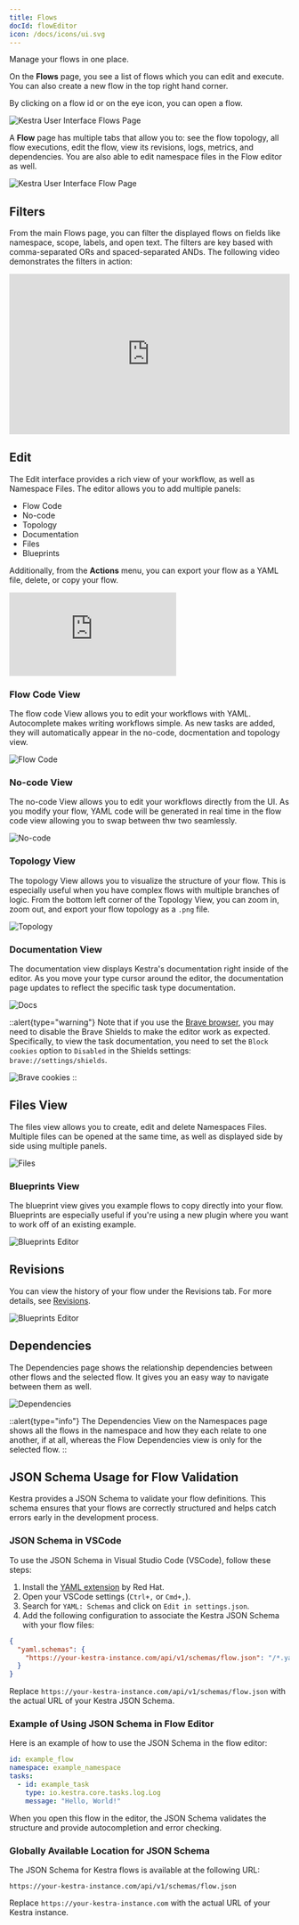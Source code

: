 ```yaml
---
title: Flows
docId: flowEditor
icon: /docs/icons/ui.svg
---
```


Manage your flows in one place.

On the **Flows** page, you see a list of flows which you can edit and execute. You can also create a new flow in the top right hand corner.

By clicking on a flow id or on the eye icon, you can open a flow.

![Kestra User Interface Flows Page](/docs/user-interface-guide/04-Flows.png)

A **Flow** page has multiple tabs that allow you to: see the flow topology, all flow executions, edit the flow, view its revisions, logs, metrics, and dependencies. You are also able to edit namespace files in the Flow editor as well.

![Kestra User Interface Flow Page](/docs/user-interface-guide/05-Flows-Flow.png)

## Filters

From the main Flows page, you can filter the displayed flows on fields like namespace, scope, labels, and open text. The filters are key based with comma-separated ORs and spaced-separated ANDs. The following video demonstrates the filters in action:

<div style="position: relative; padding-bottom: calc(48.95833333333333% + 41px); height: 0; width: 100%;"><iframe src="https://demo.arcade.software/OFBpLz9IX1O2UtxuXeKi?embed&embed_mobile=inline&embed_desktop=inline&show_copy_link=true" title="Flows | Kestra EE" frameborder="0" loading="lazy" webkitallowfullscreen mozallowfullscreen allowfullscreen allow="clipboard-write" style="position: absolute; top: 0; left: 0; width: 100%; height: 100%; color-scheme: light;" ></iframe></div>

## Edit

The Edit interface provides a rich view of your workflow, as well as Namespace Files. The editor allows you to add multiple panels:
- Flow Code
- No-code
- Topology
- Documentation
- Files
- Blueprints

Additionally, from the **Actions** menu, you can export your flow as a YAML file, delete, or copy your flow.

<div class="video-container">
  <iframe src="https://www.youtube.com/embed/SGlzRmJqFBI?si=ZIGsOoyp1KlXus72" title="YouTube video player" frameborder="0" allow="accelerometer; autoplay; clipboard-write; encrypted-media; gyroscope; picture-in-picture; web-share" referrerpolicy="strict-origin-when-cross-origin" allowfullscreen></iframe>
</div>

### Flow Code View

The flow code View allows you to edit your workflows with YAML. Autocomplete makes writing workflows simple. As new tasks are added, they will automatically appear in the no-code, docmentation and topology view. 

![Flow Code](/docs/user-interface-guide/flow-editor.png)

### No-code View

The no-code View allows you to edit your workflows directly from the UI. As you modify your flow, YAML code will be generated in real time in the flow code view allowing you to swap between thw two seamlessly.

![No-code](/docs/user-interface-guide/no-code-editor.png)

### Topology View

The topology View allows you to visualize the structure of your flow. This is especially useful when you have complex flows with multiple branches of logic. From the bottom left corner of the Topology View, you can zoom in, zoom out, and export your flow topology as a `.png` file.

![Topology](/docs/user-interface-guide/topology-editor.png)

### Documentation View

The documentation view displays Kestra's documentation right inside of the editor. As you move your type cursor around the editor, the documentation page updates to reflect the specific task type documentation.

![Docs](/docs/user-interface-guide/docs-editor.png)

::alert{type="warning"}
Note that if you use the [Brave browser](https://brave.com/), you may need to disable the Brave Shields to make the editor work as expected. Specifically, to view the task documentation, you need to set the `Block cookies` option to `Disabled` in the Shields settings: `brave://settings/shields`.

![Brave cookies](/docs/ui/brave.png)
::

## Files View

The files view allows you to create, edit and delete Namespaces Files. Multiple files can be opened at the same time, as well as displayed side by side using multiple panels.

![Files](/docs/user-interface-guide/files-editor.png)

### Blueprints View

The blueprint view gives you example flows to copy directly into your flow. Blueprints are especially useful if you're using a new plugin where you want to work off of an existing example.

![Blueprints Editor](/docs/user-interface-guide/blueprints-editor.png)

## Revisions

You can view the history of your flow under the Revisions tab. For more details, see [Revisions](../05.concepts/03.revision.md).

![Blueprints Editor](/docs/user-interface-guide/revisions.png)

## Dependencies

The Dependencies page shows the relationship dependencies between other flows and the selected flow. It gives you an easy way to navigate between them as well.

![Dependencies](/docs/user-interface-guide/dependencies.png)

::alert{type="info"}
The Dependencies View on the Namespaces page shows all the flows in the namespace and how they each relate to one another, if at all, whereas the Flow Dependencies view is only for the selected flow.
::

## JSON Schema Usage for Flow Validation

Kestra provides a JSON Schema to validate your flow definitions. This schema ensures that your flows are correctly structured and helps catch errors early in the development process.

### JSON Schema in VSCode

To use the JSON Schema in Visual Studio Code (VSCode), follow these steps:

1. Install the [YAML extension](https://marketplace.visualstudio.com/items?itemName=redhat.vscode-yaml) by Red Hat.
2. Open your VSCode settings (`Ctrl+,` or `Cmd+,`).
3. Search for `YAML: Schemas` and click on `Edit in settings.json`.
4. Add the following configuration to associate the Kestra JSON Schema with your flow files:

```json
{
  "yaml.schemas": {
    "https://your-kestra-instance.com/api/v1/schemas/flow.json": "/*.yaml"
  }
}
```

Replace `https://your-kestra-instance.com/api/v1/schemas/flow.json` with the actual URL of your Kestra JSON Schema.

### Example of Using JSON Schema in Flow Editor

Here is an example of how to use the JSON Schema in the flow editor:

```yaml
id: example_flow
namespace: example_namespace
tasks:
  - id: example_task
    type: io.kestra.core.tasks.log.Log
    message: "Hello, World!"
```

When you open this flow in the editor, the JSON Schema validates the structure and provide autocompletion and error checking.

### Globally Available Location for JSON Schema

The JSON Schema for Kestra flows is available at the following URL:

```
https://your-kestra-instance.com/api/v1/schemas/flow.json
```

Replace `https://your-kestra-instance.com` with the actual URL of your Kestra instance.
